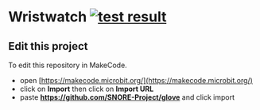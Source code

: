 # Wristwatch [![test result](https://img.shields.io/github/actions/workflow/status/SNORE-Project/glove/CI.yml?label=tests&logo=typescript)](https://github.com/SNORE-Project/glove/actions/workflows/CI.yml)

## Edit this project

To edit this repository in MakeCode.

* open [https://makecode.microbit.org/](https://makecode.microbit.org/)
* click on **Import** then click on **Import URL**
* paste **https://github.com/SNORE-Project/glove** and click import
